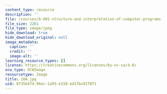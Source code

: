 ```yaml
---
content_type: resource
description: ''
file: /courses/6-001-structure-and-interpretation-of-computer-programs-spring-2005/8f35b47496ec1a93e158ed1fbc8170f1_10A.jpg
file_size: 2261
file_type: image/jpeg
hide_download: true
hide_download_original: null
image_metadata:
  caption: ''
  credit: ''
  image-alt: ''
learning_resource_types: []
license: https://creativecommons.org/licenses/by-nc-sa/4.0/
ocw_type: OCWImage
resourcetype: Image
title: 10A.jpg
uid: 8f35b474-96ec-1a93-e158-ed1fbc8170f1
---
```

